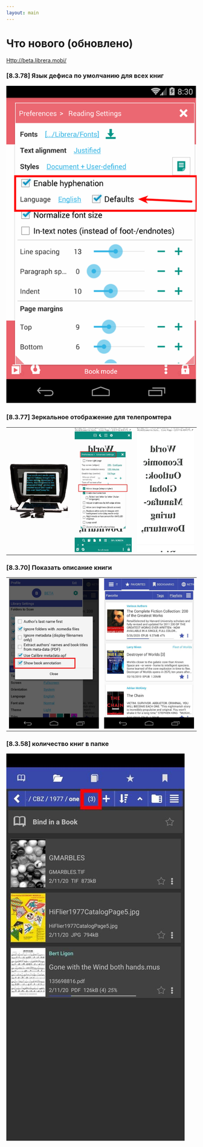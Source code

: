 ```yaml
---
layout: main
---
```


# Что нового (обновлено)
[Http://beta.librera.mobi/](http://beta.librera.mobi/)

### [8.3.78] Язык дефиса по умолчанию для всех книг
<img class="i" src="8.3.78.png" />

### [8.3.77] Зеркальное отображение для телепромтера

||||
|-|-|-|
|![](8.3.77c.jpg)|![](8.3.77a.jpg)|![](8.3.77b.jpg)|

### [8.3.70] Показать описание книги

|||
|-|-|
|![](8.3.70a.jpg)|![](8.3.70b.jpg)|


### [8.3.58] количество книг в папке
<img class="i" src="8.3.58.jpg" />
